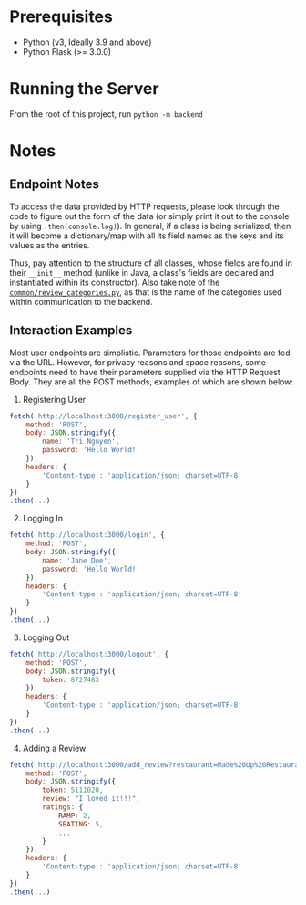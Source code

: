 
# Prerequisites
- Python (v3, Ideally 3.9 and above)
- Python Flask (>= 3.0.0)

# Running the Server
From the root of this project, run `python -m backend`

# Notes

## Endpoint Notes
To access the data provided by HTTP requests, please look through the code to figure out the form of the data (or simply print it out to the console by using `.then(console.log)`). In general, if a class is being serialized, then it will become a dictionary/map with all its field names as the keys and its values as the entries.

Thus, pay attention to the structure of all classes, whose fields are found in their `__init__` method (unlike in Java, a class's fields are declared and instantiated within its constructor). Also take note of the [`common/review_categories.py`](common/review_categories.py), as that is the name of the categories used within communication to the backend.

## Interaction Examples

Most user endpoints are simplistic. Parameters for those endpoints are fed via the URL. However, for privacy reasons and space reasons, some endpoints need to have their parameters supplied via the HTTP Request Body. They are all the POST methods, examples of which are shown below:

1. Registering User
```JavaScript
fetch('http://localhost:3000/register_user', {
    method: 'POST',
    body: JSON.stringify({
        name: 'Tri Nguyen',
        password: 'Hello World!'
    }),
    headers: {
        'Content-type': 'application/json; charset=UTF-8'
    }
})
.then(...)
```

2. Logging In
```JavaScript
fetch('http://localhost:3000/login', {
    method: 'POST',
    body: JSON.stringify({
        name: 'Jane Doe',
        password: 'Hello World!'
    }),
    headers: {
        'Content-type': 'application/json; charset=UTF-8'
    }
})
.then(...)
```

3. Logging Out
```JavaScript
fetch('http://localhost:3000/logout', {
    method: 'POST',
    body: JSON.stringify({
        token: 8727483
    }),
    headers: {
        'Content-type': 'application/json; charset=UTF-8'
    }
})
.then(...)
```


4. Adding a Review

```JavaScript
fetch('http://localhost:3000/add_review?restaurant=Made%20Up%20Restaurant', {
    method: 'POST',
    body: JSON.stringify({
        token: 5111020,
        review: "I loved it!!!",
        ratings: {
            RAMP: 2,
            SEATING: 5,
            ...
        }
    }),
    headers: {
        'Content-type': 'application/json; charset=UTF-8'
    }
})
.then(...)
```